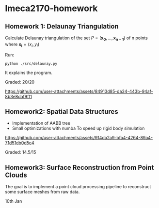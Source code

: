 # lmeca2170-homework
## Homework 1: Delaunay Triangulation
Calculate Delaunay triangulation of the set $P = (\mathbf{x_{0}},\dots,\mathbf{x_{n-1}})$ of n points where $\mathbf{x_{i}} = (x_{i},y_{i})$

Run:
```
python ./src/delaunay.py
```

It explains the program.

Graded: 20/20

https://github.com/user-attachments/assets/84913d85-da34-443b-94af-8b3e8daf9ff1


## Homework2: Spatial Data Structures
- Implementation of AABB tree
- Small optimizations with numba
To speed up rigid body simulation



https://github.com/user-attachments/assets/914da2a9-bfa4-4264-89a4-71d51db0d5c4



Graded: 14.5/15 

## Homework3: Surface Reconstruction from Point Clouds
The goal is to implement a point cloud processing pipeline to reconstruct some surface
meshes from raw data.

10th Jan

